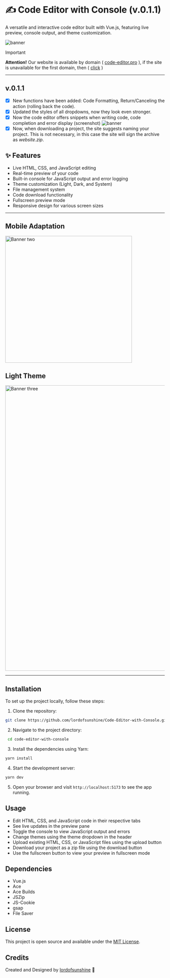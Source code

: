 # ✍ Code Editor with Console (v.0.1.1)

A versatile and interactive code editor built with Vue.js, featuring live preview, console output, and theme customization.

<img alt="banner" src="https://cdn.glitch.global/512b4305-e0aa-4ab1-ab51-5bb22b63ccf8/2c5a2a92-5ad3-4ce5-94d4-439485baf27b.image.png?v=1733928571650">

> [!IMPORTANT]
> **Attention!** Our website is available by domain ( [code-editor.pro](https://code-editor.pro/) ), if the site is unavailable for the first domain, then ( [click](https://code-editor-with-console.vercel.app) )

<hr>

## v.0.1.1
- [x] New functions have been added: Code Formatting, Return/Canceling the action (rolling back the code).
- [x] Updated the styles of all dropdowns, now they look even stronger.
- [x] Now the code editor offers snippets when writing code, code completion and error display (screenshot) <img alt="banner" src="https://cdn.glitch.global/512b4305-e0aa-4ab1-ab51-5bb22b63ccf8/27637291-8a3b-4673-9679-0524a0d3c788.image.png?v=1733928757471">
- [x] Now, when downloading a project, the site suggests naming your project. This is not necessary, in this case the site will sign the archive as *website.zip*.

## ✨ Features

- Live HTML, CSS, and JavaScript editing
- Real-time preview of your code
- Built-in console for JavaScript output and error logging
- Theme customization (Light, Dark, and System)
- File management system
- Code download functionality
- Fullscreen preview mode
- Responsive design for various screen sizes

<hr>

## Mobile Adaptation

<img alt="Banner two" width="400" src="https://cdn.glitch.global/512b4305-e0aa-4ab1-ab51-5bb22b63ccf8/e18d7978-0eb1-40ac-b1fe-ccfe0b1ac9e8.image.png?v=1733929063305">

## Light Theme

<img alt="Banner three" width="900" src="https://cdn.glitch.global/512b4305-e0aa-4ab1-ab51-5bb22b63ccf8/d64eac71-31e2-4b3b-a914-46e77b8663e8.image.png?v=1733929094113">

<hr>

## Installation

To set up the project locally, follow these steps:

1. Clone the repository:
```bash
git clone https://github.com/lordofsunshine/Code-Editor-with-Console.git
```
2. Navigate to the project directory:
```bash
 cd code-editor-with-console
```
3. Install the dependencies using Yarn:
```bash
yarn install
```
4. Start the development server:
```bash
yarn dev
```
5. Open your browser and visit `http://localhost:5173` to see the app running.
## Usage

- Edit HTML, CSS, and JavaScript code in their respective tabs
- See live updates in the preview pane
- Toggle the console to view JavaScript output and errors
- Change themes using the theme dropdown in the header
- Upload existing HTML, CSS, or JavaScript files using the upload button
- Download your project as a zip file using the download button
- Use the fullscreen button to view your preview in fullscreen mode

## Dependencies

- Vue.js
- Ace
- Ace Builds
- JSZip
- JS-Cookie
- gsap
- File Saver

## License

This project is open source and available under the [MIT License](https://github.com/lordofsunshine/Code-Editor-with-Console/blob/main/LICENSE).

## Credits

Created and Designed by [lordofsunshine](https://github.com/lordofsunshine) 🎨
